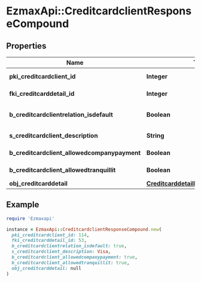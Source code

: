 # EzmaxApi::CreditcardclientResponseCompound

## Properties

| Name | Type | Description | Notes |
| ---- | ---- | ----------- | ----- |
| **pki_creditcardclient_id** | **Integer** | The unique ID of the Creditcardclient |  |
| **fki_creditcarddetail_id** | **Integer** | The unique ID of the Creditcarddetail |  |
| **b_creditcardclientrelation_isdefault** | **Boolean** | Whether if it&#39;s the creditcardclient is the default one |  |
| **s_creditcardclient_description** | **String** | The description of the Creditcardclient |  |
| **b_creditcardclient_allowedcompanypayment** | **Boolean** | Whether if it&#39;s an allowedagencypayment |  |
| **b_creditcardclient_allowedtranquillit** | **Boolean** | Whether if it&#39;s an allowedtranquillit |  |
| **obj_creditcarddetail** | [**CreditcarddetailResponseCompound**](CreditcarddetailResponseCompound.md) |  |  |

## Example

```ruby
require 'Ezmaxapi'

instance = EzmaxApi::CreditcardclientResponseCompound.new(
  pki_creditcardclient_id: 114,
  fki_creditcarddetail_id: 53,
  b_creditcardclientrelation_isdefault: true,
  s_creditcardclient_description: Visa,
  b_creditcardclient_allowedcompanypayment: true,
  b_creditcardclient_allowedtranquillit: true,
  obj_creditcarddetail: null
)
```

